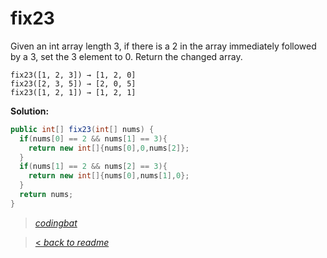 # fix23

Given an int array length 3, if there is a 2 in the array immediately followed by a 3, set the 3 element to 0. Return the changed array.

```
fix23([1, 2, 3]) → [1, 2, 0]
fix23([2, 3, 5]) → [2, 0, 5]
fix23([1, 2, 1]) → [1, 2, 1]
```

**Solution:**

```java
public int[] fix23(int[] nums) {
  if(nums[0] == 2 && nums[1] == 3){
    return new int[]{nums[0],0,nums[2]};
  }
  if(nums[1] == 2 && nums[2] == 3){
    return new int[]{nums[0],nums[1],0};
  }
  return nums;
}
```

> _[codingbat](http://codingbat.com/prob/p120347)_

> [< _back to readme_](FINDREPLACEREADME)